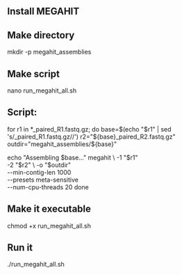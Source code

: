 ## Install MEGAHIT


## Make directory
mkdir -p megahit_assemblies

## Make script
nano run_megahit_all.sh

## Script:

for r1 in *_paired_R1.fastq.gz; do
  base=$(echo "$r1" | sed 's/_paired_R1.fastq.gz//')
  r2="${base}_paired_R2.fastq.gz"
  outdir="megahit_assemblies/${base}"

  echo "Assembling $base..."
  megahit \
    -1 "$r1" \
    -2 "$r2" \
    -o "$outdir" \
    --min-contig-len 1000 \
    --presets meta-sensitive \
    --num-cpu-threads 20
done

## Make it executable
chmod +x run_megahit_all.sh

## Run it
./run_megahit_all.sh
